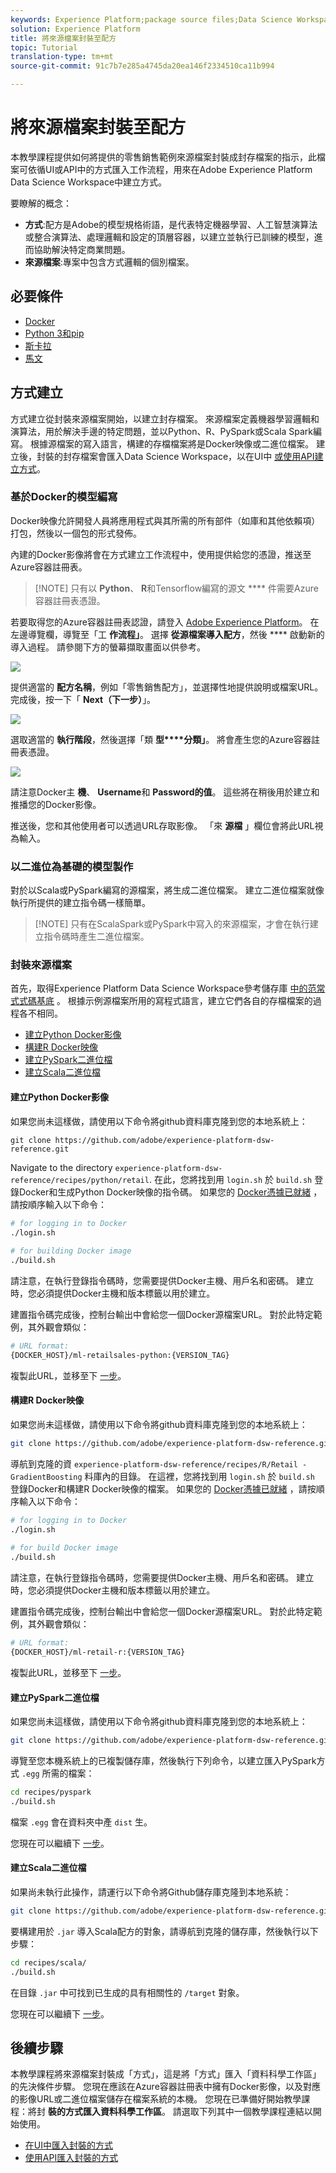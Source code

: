```yaml
---
keywords: Experience Platform;package source files;Data Science Workspace;popular topics
solution: Experience Platform
title: 將來源檔案封裝至配方
topic: Tutorial
translation-type: tm+mt
source-git-commit: 91c7b7e285a4745da20ea146f2334510ca11b994

---
```



# 將來源檔案封裝至配方

本教學課程提供如何將提供的零售銷售範例來源檔案封裝成封存檔案的指示，此檔案可依循UI或API中的方式匯入工作流程，用來在Adobe Experience Platform Data Science Workspace中建立方式。

要瞭解的概念：

- **方式**:配方是Adobe的模型規格術語，是代表特定機器學習、人工智慧演算法或整合演算法、處理邏輯和設定的頂層容器，以建立並執行已訓練的模型，進而協助解決特定商業問題。
- **來源檔案**:專案中包含方式邏輯的個別檔案。

## 必要條件

- <a href="https://docs.docker.com/install/#supported-platforms" target="_blank">Docker</a>
- <a href="https://docs.conda.io/en/latest/miniconda.html" target="_blank">Python 3和pip</a>
- <a href="https://www.scala-sbt.org/download.html?_ga=2.42231906.690987621.1558478883-2004067584.1558478883" target="_blank">斯卡拉</a>
- <a href="https://maven.apache.org/install.html" target="_blank">馬文</a>

## 方式建立

方式建立從封裝來源檔案開始，以建立封存檔案。 來源檔案定義機器學習邏輯和演算法，用於解決手邊的特定問題，並以Python、R、PySpark或Scala Spark編寫。 根據源檔案的寫入語言，構建的存檔檔案將是Docker映像或二進位檔案。 建立後，封裝的封存檔案會匯入Data Science Workspace，以在UI中 [或使用](./import-packaged-recipe-ui.md)[API建立方式](./import-packaged-recipe-api.md)。

### 基於Docker的模型編寫

Docker映像允許開發人員將應用程式與其所需的所有部件（如庫和其他依賴項）打包，然後以一個包的形式發佈。

內建的Docker影像將會在方式建立工作流程中，使用提供給您的憑證，推送至Azure容器註冊表。

>[!NOTE] 只有以 **Python**、 **R**&#x200B;和Tensorflow編寫的源文 **** 件需要Azure容器註冊表憑證。

若要取得您的Azure容器註冊表認證，請登入 <a href="https://platform.adobe.com" target="_blank">Adobe Experience Platform</a>。 在左邊導覽欄，導覽至「工 **作流程」**。 選擇 **從源檔案導入配方**，然後 **** 啟動新的導入過程。 請參閱下方的螢幕擷取畫面以供參考。

![](../images/models-recipes/package-source-files/workflow_ss.png)

提供適當的 **配方名稱**，例如「零售銷售配方」，並選擇性地提供說明或檔案URL。 完成後，按一下「 **Next（下一步）**」。

![](../images/models-recipes/package-source-files/recipe_info.png)

選取適當的 **執行階段**，然後選擇「類 **型****分類」**。 將會產生您的Azure容器註冊表憑證。

![](../images/models-recipes/package-source-files/recipe_workflow_recipe_source.png)

請注意Docker主 **機**、 **Username**&#x200B;和 **Password的值**。 這些將在稍後用於建立和推播您的Docker影像。

推送後，您和其他使用者可以透過URL存取影像。 「來 **源檔** 」欄位會將此URL視為輸入。

### 以二進位為基礎的模型製作

對於以Scala或PySpark編寫的源檔案，將生成二進位檔案。 建立二進位檔案就像執行所提供的建立指令碼一樣簡單。
>[!NOTE] 只有在ScalaSpark或PySpark中寫入的來源檔案，才會在執行建立指令碼時產生二進位檔案。

### 封裝來源檔案

首先，取得Experience Platform Data Science Workspace參考儲存庫 <a href="https://github.com/adobe/experience-platform-dsw-reference" target="_blank">中的范常式式碼基底</a> 。 根據示例源檔案所用的寫程式語言，建立它們各自的存檔檔案的過程各不相同。

- [建立Python Docker影像](#build-python-docker-image)
- [構建R Docker映像](#build-r-docker-image)
- [建立PySpark二進位檔](#build-pyspark-binaries)
- [建立Scala二進位檔](#build-scala-binaries)

#### 建立Python Docker影像

如果您尚未這樣做，請使用以下命令將github資料庫克隆到您的本地系統上：

```shell
git clone https://github.com/adobe/experience-platform-dsw-reference.git
```

Navigate to the directory `experience-platform-dsw-reference/recipes/python/retail`. 在此，您將找到用 `login.sh` 於 `build.sh` 登錄Docker和生成Python Docker映像的指令碼。 如果您的 [Docker憑據已就緒](#docker-based-model-authoring) ，請按順序輸入以下命令：

```BASH
# for logging in to Docker
./login.sh
 
# for building Docker image
./build.sh
```

請注意，在執行登錄指令碼時，您需要提供Docker主機、用戶名和密碼。 建立時，您必須提供Docker主機和版本標籤以用於建立。

建置指令碼完成後，控制台輸出中會給您一個Docker源檔案URL。 對於此特定範例，其外觀會類似：

```BASH
# URL format: 
{DOCKER_HOST}/ml-retailsales-python:{VERSION_TAG}
```

複製此URL，並移至下 [一步](#next-steps)。

#### 構建R Docker映像

如果您尚未這樣做，請使用以下命令將github資料庫克隆到您的本地系統上：

```BASH
git clone https://github.com/adobe/experience-platform-dsw-reference.git
```

導航到克隆的資 `experience-platform-dsw-reference/recipes/R/Retail - GradientBoosting` 料庫內的目錄。 在這裡，您將找到用 `login.sh` 於 `build.sh` 登錄Docker和構建R Docker映像的檔案。 如果您的 [Docker憑據已就緒](#docker-based-model-authoring) ，請按順序輸入以下命令：

```BASH
# for logging in to Docker
./login.sh
 
# for build Docker image
./build.sh
```

請注意，在執行登錄指令碼時，您需要提供Docker主機、用戶名和密碼。 建立時，您必須提供Docker主機和版本標籤以用於建立。

建置指令碼完成後，控制台輸出中會給您一個Docker源檔案URL。 對於此特定範例，其外觀會類似：

```BASH
# URL format: 
{DOCKER_HOST}/ml-retail-r:{VERSION_TAG}
```

複製此URL，並移至下 [一步](#next-steps)。

#### 建立PySpark二進位檔

如果您尚未這樣做，請使用以下命令將github資料庫克隆到您的本地系統上：

```BASH
git clone https://github.com/adobe/experience-platform-dsw-reference.git
```

導覽至您本機系統上的已複製儲存庫，然後執行下列命令，以建立匯入PySpark方式 `.egg` 所需的檔案：

```BASH
cd recipes/pyspark
./build.sh
```

檔案 `.egg` 會在資料夾中產 `dist` 生。

您現在可以繼續下 [一步](#next-steps)。

#### 建立Scala二進位檔

如果尚未執行此操作，請運行以下命令將Github儲存庫克隆到本地系統：

```BASH
git clone https://github.com/adobe/experience-platform-dsw-reference.git
```

要構建用於 `.jar` 導入Scala配方的對象，請導航到克隆的儲存庫，然後執行以下步驟：

```BASH
cd recipes/scala/
./build.sh
```

在目錄 `.jar` 中可找到已生成的具有相關性的 `/target` 對象。

您現在可以繼續下 [一步](#next-steps)。

## 後續步驟

本教學課程將來源檔案封裝成「方式」，這是將「方式」匯入「資料科學工作區」的先決條件步驟。 您現在應該在Azure容器註冊表中擁有Docker影像，以及對應的影像URL或二進位檔案儲存在檔案系統的本機。 您現在已準備好開始教學課程：將封 **裝的方式匯入資料科學工作區**。 請選取下列其中一個教學課程連結以開始使用。

- [在UI中匯入封裝的方式](./import-packaged-recipe-ui.md)
- [使用API匯入封裝的方式](./import-packaged-recipe-api.md)
